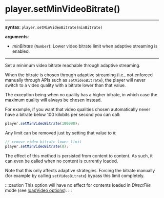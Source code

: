 # player.setMinVideoBitrate()

---

**syntax**: `player.setMinVideoBitrate(minBitrate)`

**arguments**:

- _minBitrate_ (`Number`): Lower video bitrate limit when adaptive streaming
  is enabled.

---

Set a minimum video bitrate reachable through adaptive streaming.

When the bitrate is chosen through adaptive streaming (i.e., not enforced
manually through APIs such as `setVideoBitrate`), the player will never switch
to a video quality with a bitrate lower than that value.

The exception being when no quality has a higher bitrate, in which case the
maximum quality will always be chosen instead.

For example, if you want that video qualities chosen automatically never have
a bitrate below 100 kilobits per second you can call:

```js
player.setMinVideoBitrate(100000);
```

Any limit can be removed just by setting that value to `0`:

```js
// remove video bitrate lower limit
player.setMinVideoBitrate(0);
```

The effect of this method is persisted from content to content. As such, it can
even be called when no content is currently loaded.

Note that this only affects adaptive strategies. Forcing the bitrate manually
(for example by calling `setVideoBitrate`) bypass this limit completely.

:::caution
This option will have no effect for contents loaded in _DirectFile_
mode (see [loadVideo options](./../Basic_Methods/loadVideo.md#transport)).
:::
